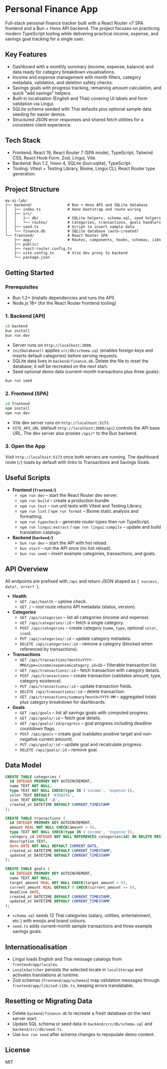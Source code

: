# Personal Finance App

Full-stack personal finance tracker built with a React Router v7 SPA frontend and a Bun + Hono API backend. The project focuses on practicing modern TypeScript tooling while delivering practical income, expense, and savings goal tracking for a single user.

## Key Features

- Dashboard with a monthly summary (income, expense, balance) and data ready for category breakdown visualisations.
- Income and expense management with month filters, category metadata, validation, and deletion safety checks.
- Savings goals with progress tracking, remaining amount calculation, and quick "add savings" helpers.
- Built-in localisation (English and Thai) covering UI labels and form validation via Lingui.
- SQLite schema seeded with Thai defaults plus optional sample data seeding for easier demos.
- Structured JSON error responses and shared fetch utilities for a consistent client experience.

## Tech Stack

- Frontend: React 19, React Router 7 (SPA mode), TypeScript, Tailwind CSS, React Hook Form, Zod, Lingui, Vite.
- Backend: Bun 1.2, Hono 4, SQLite (bun:sqlite), TypeScript.
- Tooling: Vitest + Testing Library, Biome, Lingui CLI, React Router type generation.

## Project Structure

```
my-ai-lab/
├── backend/                # Bun + Hono API and SQLite database
│   ├── index.ts            # Hono bootstrap and route wiring
│   ├── src/
│   │   ├── db/             # SQLite helpers, schema.sql, seed helpers
│   │   └── routes/         # Categories, transactions, goals handlers
│   ├── seed.ts             # Script to insert sample data
│   └── finance.db          # SQLite database (auto-created)
└── frontend/               # React Router SPA
    ├── app/                # Routes, components, hooks, schemas, i18n
    ├── public/
    ├── react-router.config.ts
    ├── vite.config.ts      # Vite dev proxy to backend
    └── package.json
```

## Getting Started

### Prerequisites

- Bun 1.2+ (installs dependencies and runs the API)
- Node.js 18+ (for the React Router frontend tooling)

### 1. Backend (API)

```bash
cd backend
bun install
bun run dev
```

- Server runs on `http://localhost:3000`.
- `initDatabase()` applies `src/db/schema.sql` (enables foreign keys and inserts default categories) before serving requests.
- SQLite data lives in `backend/finance.db`. Delete the file to reset the database; it will be recreated on the next start.
- Seed optional demo data (current-month transactions plus three goals):

```bash
bun run seed
```

### 2. Frontend (SPA)

```bash
cd frontend
npm install
npm run dev
```

- Vite dev server runs on `http://localhost:5173`.
- `VITE_API_URL` (default `http://localhost:3000/api`) controls the API base URL. The dev server also proxies `/api/*` to the Bun backend.

### 3. Open the App

Visit `http://localhost:5173` once both servers are running. The dashboard route (`/`) loads by default with links to Transactions and Savings Goals.

## Useful Scripts

- **Frontend (`frontend/`)**
  - `npm run dev` – start the React Router dev server.
  - `npm run build` – create a production bundle.
  - `npm run test` – run unit tests with Vitest and Testing Library.
  - `npm run lint` / `npm run format` – Biome static analysis and formatting.
  - `npm run typecheck` – generate router types then run TypeScript.
  - `npm run lingui:extract` / `npm run lingui:compile` – update and build translation catalogs.
- **Backend (`backend/`)**
  - `bun run dev` – start the API with hot reload.
  - `bun start` – run the API once (no hot reload).
  - `bun run seed` – insert example categories, transactions, and goals.

## API Overview

All endpoints are prefixed with `/api` and return JSON shaped as `{ success, data?, error? }`.

- **Health**
  - `GET /api/health` – uptime check.
  - `GET /` – root route returns API metadata (status, version).
- **Categories**
  - `GET /api/categories` – list all categories (income and expense).
  - `GET /api/categories/:id` – fetch a single category.
  - `POST /api/categories` – create category (`name`, `type`, optional `color`, `icon`).
  - `PUT /api/categories/:id` – update category metadata.
  - `DELETE /api/categories/:id` – remove a category (blocked when referenced by transactions).
- **Transactions**
  - `GET /api/transactions?month=YYYY-MM&type=income|expense&category_id=ID` – filterable transaction list.
  - `GET /api/transactions/:id` – fetch transaction with category details.
  - `POST /api/transactions` – create transaction (validates amount, type, category existence).
  - `PUT /api/transactions/:id` – update transaction fields.
  - `DELETE /api/transactions/:id` – delete transaction.
  - `GET /api/transactions/summary?month=YYYY-MM` – aggregated totals plus category breakdown for dashboards.
- **Goals**
  - `GET /api/goals` – list all savings goals with computed progress.
  - `GET /api/goals/:id` – fetch goal details.
  - `GET /api/goals/:id/progress` – goal progress including deadline countdown flags.
  - `POST /api/goals` – create goal (validates positive target and non-negative current amount).
  - `PUT /api/goals/:id` – update goal and recalculate progress.
  - `DELETE /api/goals/:id` – remove goal.

## Data Model

```sql
CREATE TABLE categories (
  id INTEGER PRIMARY KEY AUTOINCREMENT,
  name TEXT NOT NULL,
  type TEXT NOT NULL CHECK(type IN ('income', 'expense')),
  color TEXT DEFAULT '#3b82f6',
  icon TEXT DEFAULT '💰',
  created_at DATETIME DEFAULT CURRENT_TIMESTAMP
);

CREATE TABLE transactions (
  id INTEGER PRIMARY KEY AUTOINCREMENT,
  amount REAL NOT NULL CHECK(amount > 0),
  type TEXT NOT NULL CHECK(type IN ('income', 'expense')),
  category_id INTEGER NOT NULL REFERENCES categories(id) ON DELETE RESTRICT,
  description TEXT,
  date DATE NOT NULL DEFAULT CURRENT_DATE,
  created_at DATETIME DEFAULT CURRENT_TIMESTAMP,
  updated_at DATETIME DEFAULT CURRENT_TIMESTAMP
);

CREATE TABLE goals (
  id INTEGER PRIMARY KEY AUTOINCREMENT,
  name TEXT NOT NULL,
  target_amount REAL NOT NULL CHECK(target_amount > 0),
  current_amount REAL DEFAULT 0 CHECK(current_amount >= 0),
  deadline DATE,
  created_at DATETIME DEFAULT CURRENT_TIMESTAMP,
  updated_at DATETIME DEFAULT CURRENT_TIMESTAMP
);
```

- `schema.sql` seeds 12 Thai categories (salary, utilities, entertainment, etc.) with emojis and brand colours.
- `seed.ts` adds current-month sample transactions and three example savings goals.

## Internationalisation

- Lingui loads English and Thai message catalogs from `frontend/app/locales`.
- `LocaleSwitcher` persists the selected locale in `localStorage` and activates translations at runtime.
- Zod schemas (`frontend/app/schemas`) map validation messages through `frontend/app/lib/zod-i18n.ts`, keeping errors translatable.

## Resetting or Migrating Data

- Delete `backend/finance.db` to recreate a fresh database on the next server start.
- Update SQL schema or seed data in `backend/src/db/schema.sql` and `backend/src/db/seed.ts`.
- Use `bun run seed` after schema changes to repopulate demo content.

## License

MIT
